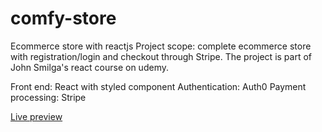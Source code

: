 # comfy-store
Ecommerce store with reactjs
Project scope: complete ecommerce store with registration/login and checkout through Stripe. The project is part of John Smilga's react course on udemy.

Front end: React with styled component
Authentication: Auth0
Payment processing: Stripe

<a href="">Live preview</a>